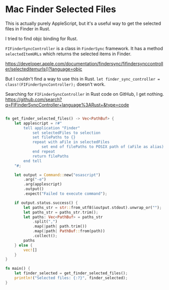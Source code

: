 # Mac Finder Selected Files

This is actually purely AppleScript, but it's a useful way to get the selected files in Finder in Rust.

I tried to find objc binding for Rust.

`FIFinderSyncController` is a class in `FinderSync` framework. It has a method `selectedItemURLs` which returns the selected items in Finder.

https://developer.apple.com/documentation/findersync/fifindersynccontroller/selecteditemurls()?language=objc

But I couldn't find a way to use this in Rust. `let finder_sync_controller = class!(FIFinderSyncController);` doesn't work.

Searching for `FIFinderSyncController` in Rust code on GitHub, I get nothing. https://github.com/search?q=FIFinderSyncController+language%3ARust+&type=code

```rust

fn get_finder_selected_files() -> Vec<PathBuf> {
    let applescript = r#"
        tell application "Finder"
            set selectedFiles to selection
            set filePaths to {}
            repeat with aFile in selectedFiles
                set end of filePaths to POSIX path of (aFile as alias)
            end repeat
            return filePaths
        end tell
    "#;

    let output = Command::new("osascript")
        .arg("-e")
        .arg(applescript)
        .output()
        .expect("Failed to execute command");

    if output.status.success() {
        let paths_str = str::from_utf8(&output.stdout).unwrap_or("");
        let paths_str = paths_str.trim();
        let paths: Vec<PathBuf> = paths_str
            .split(",")
            .map(|path| path.trim())
            .map(|path| PathBuf::from(path))
            .collect();
        paths
    } else {
        vec![]
    }
}

fn main() {
    let finder_selected = get_finder_selected_files();
    println!("Selected files: {:?}", finder_selected);
}

```
